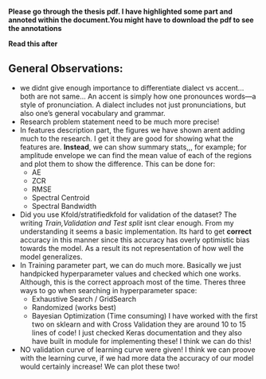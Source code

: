**Please go through the thesis pdf. I have highlighted some part and annoted within the document.You might have to download the pdf to see the annotations**

**Read this after**
## General Observations:
- we didnt give enough importance to differentiate dialect vs accent... both are not same...
  An accent is simply how one pronounces words—a style of pronunciation. A dialect includes not just pronunciations, but also one’s general vocabulary and grammar.
- Research problem statement need to be much more precise! 
- In features description part, the figures we have shown arent adding much to the research. I get it they are good for showing what the features are. **Instead**, we can show summary stats,,,
for example; for amplitude envelope we can find the mean value of each of the regions and plot them to show the difference. This can be done for:
  - AE
  - ZCR
  - RMSE
  - Spectral Centroid
  - Spectral Bandwidth
- Did you use Kfold/stratifiedkfold for validation of the dataset? The writing *Train,Validation and Test split* isnt clear enough. From my understanding it seems a basic implementation. Its hard to get **correct** accuracy in this manner since this accuracy has overly optimistic bias towards the model. As a result its not representation of how well the model generalizes. 
- In Training parameter part, we can do much more. Basically we just handpicked hyperparameter values and checked which one works. Although, this is the correct approach most of the time. Theres three ways to go when searching in hyperparameter space:
  - Exhaustive Search / GridSearch
  - Randomized (works best)
  - Bayesian Optimization (Time consuming)
I have worked with the first two on sklearn and with Cross Validation they are around 10 to 15 lines of code! I just checked Keras documentation and they also have built in module for implementing these! I think we can do this!
- NO validation curve of learning curve were given! I think we can proove with the learning curve, if we had more data the accuracy of our model would certainly increase! We can plot these two! 
